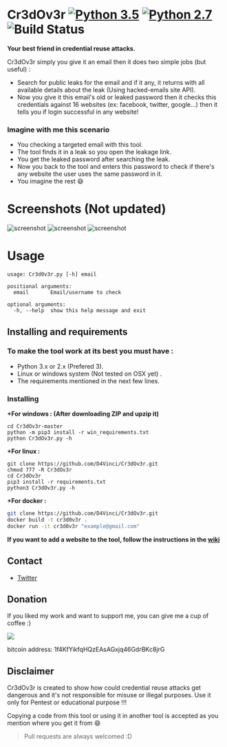 # Cr3dOv3r [![Python 3.5](https://img.shields.io/badge/Python-3.5-yellow.svg)](http://www.python.org/download/) [![Python 2.7](https://img.shields.io/badge/Python-2.7-yellow.svg)](http://www.python.org/download/) ![Build Status](https://img.shields.io/badge/Version-0.2-red.svg)

**Your best friend in credential reuse attacks.**

Cr3dOv3r simply you give it an email then it does two simple jobs (but useful) :
- Search for public leaks for the email and if it any, it returns with all available details about the leak (Using hacked-emails site API).
- Now you give it this email's old or leaked password then it checks this credentials against 16 websites (ex: facebook, twitter, google...) then it tells you if login successful in any website!

### Imagine with me this scenario
- You checking a targeted email with this tool.
- The tool finds it in a leak so you open the leakage link.
- You get the leaked password after searching the leak.
- Now you back to the tool and enters this password to check if there's any website the user uses the same password in it.
- You imagine the rest :smile:

# Screenshots (Not updated)
![screenshot](https://github.com/D4Vinci/Cr3dOv3r/blob/master/Data/Email1-p1.png)
![screenshot](https://github.com/D4Vinci/Cr3dOv3r/blob/master/Data/Email1-p2.png)
![screenshot](https://github.com/D4Vinci/Cr3dOv3r/blob/master/Data/Email2.png)

# Usage
```
usage: Cr3d0v3r.py [-h] email

positional arguments:
  email       Email/username to check

optional arguments:
  -h, --help  show this help message and exit

```

## Installing and requirements
### To make the tool work at its best you must have :
- Python 3.x or 2.x (Prefered 3).
- Linux or windows system (Not tested on OSX yet) .
- The requirements mentioned in the next few lines.

### Installing
**+For windows : (After downloading ZIP and upzip it)**
```
cd Cr3dOv3r-master
python -m pip3 install -r win_requirements.txt
python Cr3dOv3r.py -h
```
**+For linux :**
```
git clone https://github.com/D4Vinci/Cr3dOv3r.git
chmod 777 -R Cr3dOv3r
cd Cr3dOv3r
pip3 install -r requirements.txt
python3 Cr3dOv3r.py -h
```

**+For docker :**
```bash
git clone https://github.com/D4Vinci/Cr3dOv3r.git
docker build -t cr3d0v3r .
docker run -it cr3d0v3r "example@gmail.com"
```


**If you want to add a website to the tool, follow the instructions in the [wiki](https://github.com/D4Vinci/Cr3dOv3r/wiki)**

## Contact
- [Twitter](https://twitter.com/D4Vinci1)

## Donation
If you liked my work and want to support me, you can give me a cup of coffee :)

<img src="https://github.com/D4Vinci/Dr0p1t-Framework/blob/master/donate.png"></img>

bitcoin address: 1f4KfYikfqHQzEAsAGxjq46GdrBKc8jrG

## Disclaimer
Cr3dOv3r is created to show how could credential reuse attacks get dangerous and it's not responsible for misuse or illegal purposes. Use it only for Pentest or educational purpose !!!

Copying a code from this tool or using it in another tool is accepted as you mention where you get it from :smile:

> Pull requests are always welcomed :D
